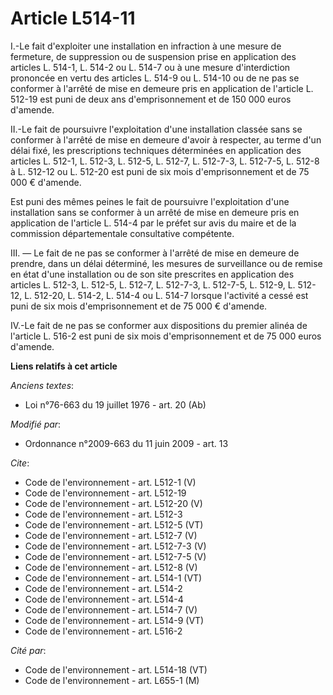 # Article L514-11

I.-Le fait d'exploiter une installation en infraction à une mesure de fermeture, de suppression ou de suspension prise en
application des articles L. 514-1, L. 514-2 ou L. 514-7 ou à une mesure d'interdiction prononcée en vertu des articles L.
514-9 ou L. 514-10 ou de ne pas se conformer à l'arrêté de mise en demeure pris en application de l'article L. 512-19 est
puni de deux ans d'emprisonnement et de 150 000 euros d'amende. 

II.-Le fait de poursuivre l'exploitation d'une installation classée sans se conformer à l'arrêté de mise en demeure d'avoir à
respecter, au terme d'un délai fixé, les prescriptions techniques déterminées en application des articles L. 512-1, L. 512-3,
L. 512-5, L. 512-7, L. 512-7-3, L. 512-7-5, L. 512-8 à L. 512-12 ou L. 512-20 est puni de six mois d'emprisonnement et de 75
000 € d'amende. 

Est puni des mêmes peines le fait de poursuivre l'exploitation d'une installation sans se conformer à un arrêté de mise en
demeure pris en application de l'article L. 514-4 par le préfet sur avis du maire et de la commission départementale
consultative compétente. 

III. ― Le fait de ne pas se conformer à l'arrêté de mise en demeure de prendre, dans un délai déterminé, les mesures de
surveillance ou de remise en état d'une installation ou de son site prescrites en application des articles L. 512-3, L.
512-5, L. 512-7, L. 512-7-3, L. 512-7-5, L. 512-9, L. 512-12, L. 512-20, L. 514-2, L. 514-4 ou L. 514-7 lorsque l'activité a
cessé est puni de six mois d'emprisonnement et de 75 000 € d'amende. 

IV.-Le fait de ne pas se conformer aux dispositions du premier alinéa de l'article L. 516-2 est puni de six mois
d'emprisonnement et de 75 000 euros d'amende.

**Liens relatifs à cet article**

_Anciens textes_:

  - Loi n°76-663 du 19 juillet 1976 - art. 20 (Ab)

_Modifié par_:

  - Ordonnance n°2009-663 du 11 juin 2009 - art. 13

_Cite_:

  - Code de l'environnement - art. L512-1 (V)
  - Code de l'environnement - art. L512-19
  - Code de l'environnement - art. L512-20 (V)
  - Code de l'environnement - art. L512-3
  - Code de l'environnement - art. L512-5 (VT)
  - Code de l'environnement - art. L512-7 (V)
  - Code de l'environnement - art. L512-7-3 (V)
  - Code de l'environnement - art. L512-7-5 (V)
  - Code de l'environnement - art. L512-8 (V)
  - Code de l'environnement - art. L514-1 (VT)
  - Code de l'environnement - art. L514-2
  - Code de l'environnement - art. L514-4
  - Code de l'environnement - art. L514-7 (V)
  - Code de l'environnement - art. L514-9 (VT)
  - Code de l'environnement - art. L516-2

_Cité par_:

  - Code de l'environnement - art. L514-18 (VT)
  - Code de l'environnement - art. L655-1 (M)
